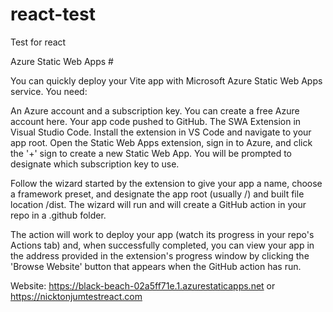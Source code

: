 # react-test
Test for react

Azure Static Web Apps #

You can quickly deploy your Vite app with Microsoft Azure Static Web Apps service. You need:

An Azure account and a subscription key. You can create a free Azure account here.
Your app code pushed to GitHub.
The SWA Extension in Visual Studio Code.
Install the extension in VS Code and navigate to your app root. Open the Static Web Apps extension, sign in to Azure, and click the '+' sign to create a new Static Web App. You will be prompted to designate which subscription key to use.

Follow the wizard started by the extension to give your app a name, choose a framework preset, and designate the app root (usually /) and built file location /dist. The wizard will run and will create a GitHub action in your repo in a .github folder.

The action will work to deploy your app (watch its progress in your repo's Actions tab) and, when successfully completed, you can view your app in the address provided in the extension's progress window by clicking the 'Browse Website' button that appears when the GitHub action has run.


Website: https://black-beach-02a5ff71e.1.azurestaticapps.net or https://nicktonjumtestreact.com
